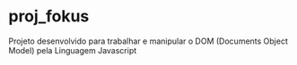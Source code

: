 # proj_fokus
Projeto desenvolvido para trabalhar e manipular o DOM (Documents Object Model) pela Linguagem Javascript
